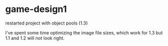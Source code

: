 # game-design1

restarted project with object pools (1.3)


I've spent some time optimizing the image file sizes, which work for 1.3 but 1.1 and 1.2 will not look right.
